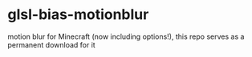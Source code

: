 # glsl-bias-motionblur
motion blur for Minecraft (now including options!), this repo serves as a permanent download for it
